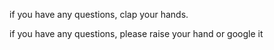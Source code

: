 if you have any questions, clap your hands.

if you have any questions, please raise your hand or google it